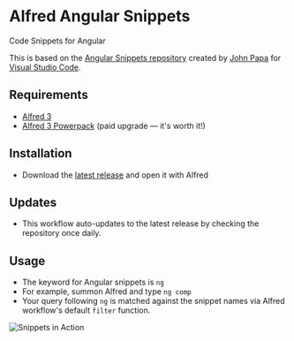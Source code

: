 # Alfred Angular Snippets
Code Snippets for Angular

This is based on the [Angular Snippets repository](https://github.com/johnpapa/vscode-angular-snippets) created by [John Papa](https://github.com/johnpapa) for [Visual Studio Code](https://code.visualstudio.com).

## Requirements
* [Alfred 3](https://www.alfredapp.com)
* [Alfred 3 Powerpack](https://www.alfredapp.com/powerpack/) (paid upgrade — it's worth it!)

## Installation
* Download the [latest release](https://github.com/ejsuncy/alfred-angular-snippets/releases/download/v0.1.0/alfred-angular-snippets-v0.1.0.alfredworkflow) and open it with Alfred

## Updates
* This workflow auto-updates to the latest release by checking the repository once daily.

## Usage
* The keyword for Angular snippets is `ng`
* For example, summon Alfred and type `ng comp`
* Your query following `ng` is matched against the snippet names via Alfred workflow's default `filter` function.

![Snippets in Action](https://media.giphy.com/media/l378tKxxt3lxH2h68/giphy.gif)

